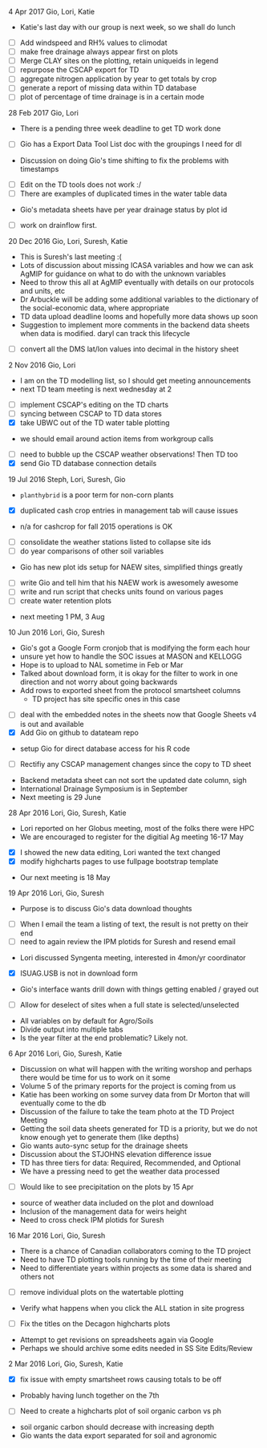   4 Apr 2017
  Gio, Lori, Katie
  - Katie's last day with our group is next week, so we shall do lunch
  - [ ] Add windspeed and RH% values to climodat
  - [ ] make free drainage always appear first on plots
  - [ ] Merge CLAY sites on the plotting, retain uniqueids in legend
  - [ ] repurpose the CSCAP export for TD
  - [ ] aggregate nitrogen application by year to get totals by crop
  - [ ] generate a report of missing data within TD database
  - [ ] plot of percentage of time drainage is in a certain mode

 28 Feb 2017
  Gio, Lori
  - There is a pending three week deadline to get TD work done
  - [ ] Gio has a Export Data Tool List doc with the groupings I need for dl
  - Discussion on doing Gio's time shifting to fix the problems with timestamps
  - [ ] Edit on the TD tools does not work :/
  - [ ] There are examples of duplicated times in the water table data
  - Gio's metadata sheets have per year drainage status by plot id
  - [ ] work on drainflow first.

 20 Dec 2016
  Gio, Lori, Suresh, Katie
  - This is Suresh's last meeting :(
  - Lots of discussion about missing ICASA variables and how we can ask AgMIP
    for guidance on what to do with the unknown variables
  - Need to throw this all at AgMIP eventually with details on our protocols
    and units, etc
  - Dr Arbuckle will be adding some additional variables to the dictionary 
    of the social-economic data, where appropriate
  - TD data upload deadline looms and hopefully more data shows up soon
  - Suggestion to implement more comments in the backend data sheets when data
    is modified.  daryl can track this lifecycle
  - [ ] convert all the DMS lat/lon values into decimal in the history sheet

  2 Nov 2016
  Gio, Lori
  - I am on the TD modelling list, so I should get meeting announcements
  - next TD team meeting is next wednesday at 2
  - [ ] implement CSCAP's editing on the TD charts
  - [ ] syncing between CSCAP to TD data stores
  - [x] take UBWC out of the TD water table plotting
  - we should email around action items from workgroup calls
  - [ ] need to bubble up the CSCAP weather observations!  Then TD too
  - [x] send Gio TD database connection details

 19 Jul 2016
  Steph, Lori, Suresh, Gio
  - `planthybrid` is a poor term for non-corn plants
  - [x] duplicated cash crop entries in management tab will cause issues
  - n/a for cashcrop for fall 2015 operations is OK
  - [ ] consolidate the weather stations listed to collapse site ids
  - [ ] do year comparisons of other soil variables
  - Gio has new plot ids setup for NAEW sites, simplified things greatly
  - [ ] write Gio and tell him that his NAEW work is awesomely awesome
  - [ ] write and run script that checks units found on various pages
  - [ ] create water retention plots
  - next meeting 1 PM, 3 Aug
 
 10 Jun 2016
  Lori, Gio, Suresh
  - Gio's got a Google Form cronjob that is modifying the form each hour
  - unsure yet how to handle the SOC issues at MASON and KELLOGG
  - Hope is to upload to NAL sometime in Feb or Mar
  - Talked about download form, it is okay for the filter to work in one
    direction and not worry about going backwards
  - Add rows to exported sheet from the protocol smartsheet columns
    - TD project has site specific ones in this case
  - [ ] deal with the embedded notes in the sheets now that Google Sheets v4
    is out and available
  - [x] Add Gio on github to datateam repo
  - setup Gio for direct database access for his R code
  - [ ] Rectifiy any CSCAP management changes since the copy to TD sheet
  - Backend metadata sheet can not sort the updated date column, sigh
  - International Drainage Symposium is in September
  - Next meeting is 29 June

 28 Apr 2016
  Lori, Gio, Suresh, Katie
  - Lori reported on her Globus meeting, most of the folks there were HPC
  - We are encouraged to register for the digitial Ag meeting 16-17 May
  - [x] I showed the new data editing, Lori wanted the text changed
  - [x] modify highcharts pages to use fullpage bootstrap template
  - Our next meeting is 18 May
 
 19 Apr 2016
  Lori, Gio, Suresh
  - Purpose is to discuss Gio's data download thoughts
  - [ ] When I email the team a listing of text, the result is not pretty on 
    their end
  - [ ] need to again review the IPM plotids for Suresh and resend email
  - Lori discussed Syngenta meeting, interested in 4mon/yr coordinator
  - [x] ISUAG.USB is not in download form
  - Gio's interface wants drill down with things getting enabled / grayed out
  - [ ] Allow for deselect of sites when a full state is selected/unselected
  - All variables on by default for Agro/Soils
  - Divide output into multiple tabs
  - Is the year filter at the end problematic?  Likely not.

  6 Apr 2016
  Lori, Gio, Suresh, Katie
  - Discussion on what will happen with the writing worshop and perhaps there
    would be time for us to work on it some
  - Volume 5 of the primary reports for the project is coming from us
  - Katie has been working on some survey data from Dr Morton that will 
    eventually come to the db
  - Discussion of the failure to take the team photo at the TD Project Meeting
  - Getting the soil data sheets generated for TD is a priority, but we do
    not know enough yet to generate them (like depths)
  - Gio wants auto-sync setup for the drainage sheets
  - Discussion about the STJOHNS elevation difference issue
  - TD has three tiers for data: Required, Recommended, and Optional
  - We have a pressing need to get the weather data processed
  - [ ] Would like to see precipitation on the plots by 15 Apr
  - source of weather data included on the plot and download
  - Inclusion of the management data for weirs height
  - Need to cross check IPM plotids for Suresh

 16 Mar 2016
  Lori, Gio, Suresh
  - There is a chance of Canadian collaborators coming to the TD project
  - Need to have TD plotting tools running by the time of their meeting
  - Need to differentiate years within projects as some data is shared
    and others not
  - [ ] remove individual plots on the watertable plotting
  - Verify what happens when you click the ALL station in site progress
  - [ ] Fix the titles on the Decagon highcharts plots
  - Attempt to get revisions on spreadsheets again via Google
  - Perhaps we should archive some edits needed in SS Site Edits/Review

  2 Mar 2016
  Lori, Gio, Suresh, Katie
  - [x] fix issue with empty smartsheet rows causing totals to be off
  - Probably having lunch together on the 7th
  - [ ] Need to create a highcharts plot of soil organic carbon vs ph
  - soil organic carbon should decrease with increasing depth
  - Gio wants the data export separated for soil and agronomic